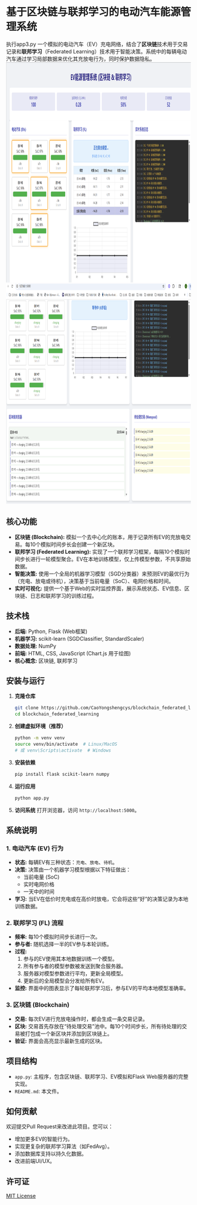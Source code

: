 # 基于区块链与联邦学习的电动汽车能源管理系统
执行app3.py
一个模拟的电动汽车（EV）充电网络，结合了**区块链**技术用于交易记录和**联邦学习**（Federated Learning）技术用于智能决策。系统中的每辆电动汽车通过学习局部数据来优化其充放电行为，同时保护数据隐私。
<img src="./images/1.png" width="800" height="600" alt="示例图片"><img src="./images/2.png" width="800" height="600" alt="示例图片2">
## 核心功能

*   **区块链 (Blockchain):** 模拟一个去中心化的账本，用于记录所有EV的充放电交易。每10个模拟时间步长会创建一个新区块。
*   **联邦学习 (Federated Learning):** 实现了一个联邦学习框架，每隔10个模拟时间步长进行一轮模型聚合。EV在本地训练模型，仅上传模型参数，不共享原始数据。
*   **智能决策:** 使用一个全局的机器学习模型（SGD分类器）来预测EV的最优行为（充电、放电或待机），决策基于当前电量（SoC）、电网价格和时间。
*   **实时可视化:** 提供一个基于Web的实时监控界面，展示系统状态、EV信息、区块链、日志和联邦学习的训练过程。

## 技术栈

*   **后端:** Python, Flask (Web框架)
*   **机器学习:** scikit-learn (SGDClassifier, StandardScaler)
*   **数据处理:** NumPy
*   **前端:** HTML, CSS, JavaScript (Chart.js 用于绘图)
*   **核心概念:** 区块链, 联邦学习

## 安装与运行

1.  **克隆仓库**
    ```bash
    git clone https://github.com/CaoYongshengcys/blockchain_federated_learning.git
    cd blockchain_federated_learning
    ```

2.  **创建虚拟环境（推荐）**
    ```bash
    python -m venv venv
    source venv/bin/activate  # Linux/MacOS
    # 或 venv\Scripts\activate  # Windows
    ```

3.  **安装依赖**
    ```bash
    pip install flask scikit-learn numpy
    ```

4.  **运行应用**
    ```bash
    python app.py
    ```

5.  **访问系统**
    打开浏览器，访问 `http://localhost:5000`。

## 系统说明

### 1. 电动汽车 (EV) 行为
*   **状态:** 每辆EV有三种状态：`充电`、`放电`、`待机`。
*   **决策:** 决策由一个机器学习模型根据以下特征做出：
    *   当前电量 (SoC)
    *   实时电网价格
    *   一天中的时间
*   **学习:** 当EV在低价时充电或在高价时放电，它会将这些“好”的决策记录为本地训练数据。

### 2. 联邦学习 (FL) 流程
*   **频率:** 每10个模拟时间步长进行一次。
*   **参与者:** 随机选择一半的EV参与本轮训练。
*   **过程:**
    1.  参与的EV使用其本地数据训练一个模型。
    2.  所有参与者的模型参数被发送到聚合服务器。
    3.  服务器对模型参数进行平均，更新全局模型。
    4.  更新后的全局模型会分发给所有EV。
*   **监控:** 界面中的图表显示了每轮联邦学习后，参与EV的平均本地模型准确率。

### 3. 区块链 (Blockchain)
*   **交易:** 每次EV进行充放电操作时，都会生成一条交易记录。
*   **区块:** 交易首先存放在“待处理交易”池中。每10个时间步长，所有待处理的交易被打包成一个新区块并添加到区块链上。
*   **验证:** 界面会高亮显示最新生成的区块。

## 项目结构

*   `app.py`: 主程序，包含区块链、联邦学习、EV模拟和Flask Web服务器的完整实现。
*   `README.md`: 本文件。

## 如何贡献

欢迎提交Pull Request来改进此项目。您可以：
*   增加更多EV的智能行为。
*   实现更复杂的联邦学习算法（如FedAvg）。
*   添加数据库支持以持久化数据。
*   改进前端UI/UX。

## 许可证

[MIT License](LICENSE)
